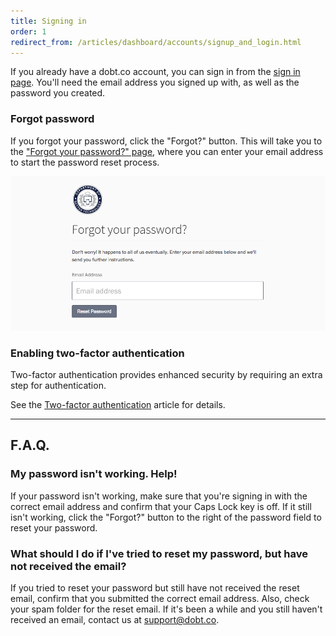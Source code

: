 ```yaml
---
title: Signing in
order: 1
redirect_from: /articles/dashboard/accounts/signup_and_login.html
---
```


If you already have a dobt.co account, you can sign in from the [sign in page](https://dashboard.dobt.co/sign_in). You'll need the email address you signed up with, as well as the password you created.

### Forgot password

If you forgot your password, click the "Forgot?" button. This will take you to the ["Forgot your password?" page](https://dashboard.dobt.co/users/password/new), where you can enter your email address to start the password reset process.

![screenshot](../images/forgot_password.png)

### Enabling two-factor authentication

Two-factor authentication provides enhanced security by requiring an extra step for authentication.

See the [Two-factor authentication](two_factor_auth.html) article for details.

---

## F.A.Q.

### My password isn't working. Help!

If your password isn't working, make sure that you're signing in with the correct email address and confirm that your Caps Lock key is off. If it still isn't working, click the "Forgot?" button to the right of the password field to reset your password.

### What should I do if I've tried to reset my password, but have not received the email?

If you tried to reset your password but still have not received the reset email, confirm that you submitted the correct email address. Also, check your spam folder for the reset email. If it's been a while and you still haven't received an email, contact us at [support@dobt.co](mailto:support@dobt.co).

